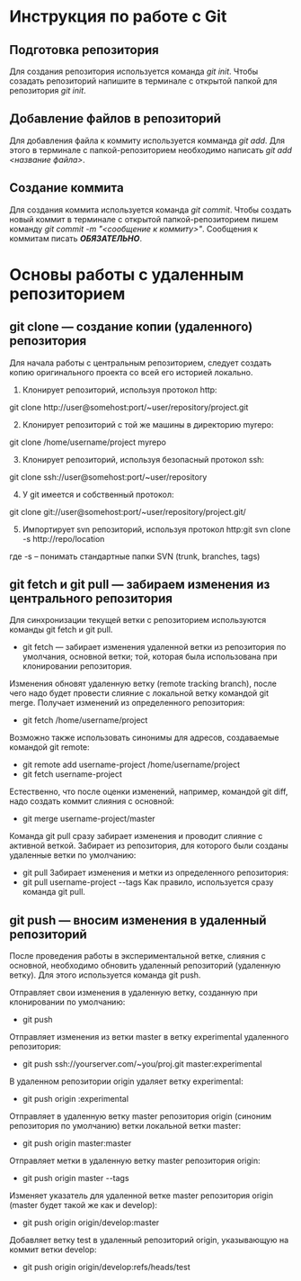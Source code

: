 # Инструкция по работе с Git

## Подготовка репозитория
Для создания репозитория используется команда *git init*. Чтобы созадать репозиторий напишите в терминале с открытой папкой для репозитория *git init*.

## Добавление файлов в репозиторий

Для добавления файла к коммиту используется комманда *git add*. Для этого в терминале с папкой-репозиторием необходимо написать *git add <название файла>*.

## Создание коммита
Для создания коммита используется команда *git commit*. Чтобы создать новый коммит в терминале с открытой папкой-репозиторием пишем команду *git commit -m "<сообщение к коммиту>"*. Сообщения к коммитам писать ***ОБЯЗАТЕЛЬНО***.
 # Основы работы с удаленным репозиторием
 ## git clone — создание копии (удаленного) репозитория
 Для начала работы с центральным репозиторием, следует создать копию оригинального проекта со всей его историей локально.

 1. Клонирует репозиторий, используя протокол http:

 git clone http://user@somehost:port/~user/repository/project.git

2. Клонирует репозиторий с той же машины в директорию myrepo:

git clone /home/username/project myrepo

3. Клонирует репозиторий, используя безопасный протокол ssh:

git clone ssh://user@somehost:port/~user/repository

4. У git имеется и собственный протокол:

git clone git://user@somehost:port/~user/repository/project.git/

5. Импортирует svn репозиторий, используя протокол 
http:git svn clone -s http://repo/location

где -s – понимать стандартные папки SVN (trunk, branches, tags)
## git fetch и git pull — забираем изменения из центрального репозитория
Для синхронизации текущей ветки с репозиторием используются команды git fetch и git pull.

- git fetch — забирает изменения удаленной ветки из репозитория по умолчания, основной ветки; той, которая была использована при клонировании репозитория. 

Изменения обновят удаленную ветку (remote tracking branch), после чего надо будет провести слияние с локальной ветку командой git merge.
Получает изменений из определенного репозитория:
- git fetch /home/username/project

Возможно также использовать синонимы для адресов, создаваемые командой git remote:
- git remote add username-project /home/username/project
- git fetch username-project

Естественно, что после оценки изменений, например, командой git diff, надо создать коммит слияния с основной:
- git merge username-project/master

Команда git pull сразу забирает изменения и проводит слияние с активной веткой. Забирает из репозитория, для которого были созданы удаленные ветки по умолчанию:
- git pull
Забирает изменения и метки из определенного репозитория:
- git pull username-project --tags
Как правило, используется сразу команда git pull.
## git push — вносим изменения в удаленный репозиторий
После проведения работы в экспериментальной ветке, слияния с основной, необходимо обновить удаленный репозиторий (удаленную ветку). Для этого используется команда git push.

Отправляет свои изменения в удаленную ветку, созданную при клонировании по умолчанию:
- git push

Отправляет изменения из ветки master в ветку experimental удаленного репозитория:
- git push ssh://yourserver.com/~you/proj.git master:experimental

В удаленном репозитории origin удаляет ветку experimental:
- git push origin :experimental

Отправляет в удаленную ветку master репозитория origin (синоним репозитория по умолчанию) ветки локальной ветки master:
- git push origin master:master

Отправляет метки в удаленную ветку master репозитория origin:
- git push origin master --tags

Изменяет указатель для удаленной ветке master репозитория origin (master будет такой же как и develop):
- git push origin origin/develop:master

Добавляет ветку test в удаленный репозиторий origin, указывающую на коммит ветки develop:
- git push origin origin/develop:refs/heads/test